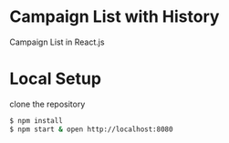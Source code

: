 # Campaign List with History
Campaign List in React.js

# Local Setup
clone the repository
```bash
$ npm install
$ npm start & open http://localhost:8080
```
